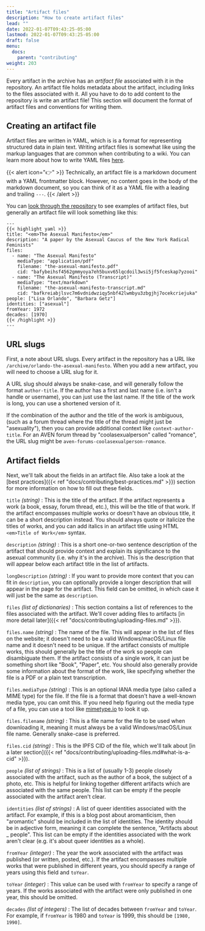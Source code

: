 ```yaml
---
title: "Artifact files"
description: "How to create artifact files"
lead: ""
date: 2022-01-07T09:43:25-05:00
lastmod: 2022-01-07T09:43:25-05:00
draft: false
menu:
  docs:
    parent: "contributing"
weight: 203
---
```


Every artifact in the archive has an *artifact file* associated with it in the
repository. An artifact file holds metadata about the artifact, including links
to the files associated with it. All you have to do to add content to the
repository is write an artifact file! This section will document the format of
artifact files and conventions for writing them.

## Creating an artifact file

Artifact files are written in YAML, which is is a format for representing
structured data in plain text. Writing artifact files is somewhat like using
the markup languages that are common when contributing to a wiki. You can learn
more about how to write YAML files
[here](https://www.cloudbees.com/blog/yaml-tutorial-everything-you-need-get-started).

{{< alert icon="👉" >}}
Technically, an artifact file is a markdown document with a YAML frontmatter
block. However, no content goes in the body of the markdown document, so you
can think of it as a YAML file with a leading and trailing `---`.
{{< /alert >}}

You can [look through the
repository](https://github.com/acearchive/acearchive.lgbt/tree/main/content/archive)
to see examples of artifact files, but generally an artifact file will look
something like this:

```
---
{{< highlight yaml >}}
title: "<em>The Asexual Manifesto</em>"
description: "A paper by the Asexual Caucus of the New York Radical Feminists"
files:
  - name: "The Asexual Manifesto"
    mediaType: "application/pdf"
    filename: "the-asexual-manifesto.pdf"
    cid: "bafybeihsf4562gmmyoya7eh5buxv65lqcdoil3wsi5jf5fceskap7yzooi"
  - name: "The Asexual Manifesto (Transcript)"
    mediaType: "text/markdown"
    filename: "the-asexual-manifesto-transcript.md"
    cid: "bafkreiabjlsvc7m6vdnidwziqy5nbf42lwmbyu3zbgjhj7ocekcriejuka"
people: ["Lisa Orlando", "Barbara Getz"]
identities: ["asexual"]
fromYear: 1972
decades: [1970]
{{< /highlight >}}
---
```

## URL slugs

First, a note about URL slugs. Every artifact in the repository has a URL like
`/archive/orlando-the-asexual-manifesto`. When you add a new artifact, you will
need to choose a URL slug for it.

A URL slug should always be snake-case, and will generally follow the format
`author-title`. If the author has a first and last name (i.e. isn't a handle or
username), you can just use the last name. If the title of the work is long,
you can use a shortened version of it.

If the combination of the author and the title of the work is ambiguous, (such
as a forum thread where the title of the thread might just be "asexuality"),
then you can provide additional context like `context-author-title`. For an
AVEN forum thread by "coolasexualperson" called "romance", the URL slug might
be `aven-forums-coolasexualperson-romance`.

## Artifact fields

Next, we'll talk about the fields in an artifact file. Also take a look at the
[best practices]({{< ref "docs/contributing/best-practices.md" >}}) section for
more information on how to fill out these fields.

`title` *(string)*
: This is the title of the artifact. If the artifact represents a work (a book,
essay, forum thread, etc.), this will be the title of that work. If the
artifact encompasses multiple works or doesn't have an obvious title, it can be
a short description instead. You should always quote or italicize the titles of
works, and you can add italics in an artifact title using HTML `<em>Title of
Work</em>` syntax.

`description` *(string)*
: This is a short one-or-two sentence description of the artifact that should
provide context and explain its significance to the asexual community (i.e. why
it's in the archive). This is the description that will appear below each
artifact title in the list of artifacts.

`longDescription` *(string)*
: If you want to provide more context that you can fit in `description`, you
can optionally provide a longer description that will appear in the page for
the artifact. This field can be omitted, in which case it will just be the same
as `description`.

`files` *(list of dictionaries)*
: This section contains a list of references to the files associated with the
artifact. We'll cover adding files to artifacts [in more detail later]({{< ref
"docs/contributing/uploading-files.md" >}}).

`files.name` *(string)*
: The name of the file. This will appear in the list of files on the website; it
doesn't need to be a valid Windows/macOS/Linux file name and it doesn't need to
be unique. If the artifact consists of multiple works, this should generally be
the title of the work so people can disambiguate them. If the artifact consists
of a single work, it can just be something short like "Book", "Paper", etc. You
should also generally provide some information about the format of the work,
like specifying whether the file is a PDF or a plain text transcription.

`files.mediaType` *(string)*
: This is an optional IANA media type (also called a MIME type) for the file.
If the file is a format that doesn't have a well-known media type, you can omit
this. If you need help figuring out the media type of a file, you can use a
tool like [mimetype.io](https://mimetype.io/) to look it up.

`files.filename` *(string)*
: This is a file name for the file to be used when downloading it, meaning it
must always be a valid Windows/macOS/Linux file name. Generally snake-case is
preferred.

`files.cid` *(string)*
: This is the IPFS CID of the file, which we'll talk about [in a later
section]({{< ref "docs/contributing/uploading-files.md#what-is-a-cid" >}}).

`people` *(list of strings)*
: This is a list of (usually 1-3) people closely associated with the artifact,
such as the author of a book, the subject of a photo, etc. This is helpful for
linking together different artifacts which are associated with the same people.
This list can be empty if the people associated with the artifact aren't clear.

`identities` *(list of strings)*
: A list of queer identities associated with the artifact. For example, if this
is a blog post about aromanticism, then "aromantic" should be included in the
list of identities. The identity should be in adjective form, meaning it can
complete the sentence, "Artifacts about _ people". This list can be empty if
the identities associated with the work aren't clear (e.g. it's about queer
identities as a whole).

`fromYear` *(integer)*
: The year the work associated with the artifact was published (or written,
posted, etc.). If the artifact encompasses multiple works that were published
in different years, you should specify a range of years using this field and
`toYear`.

`toYear` *(integer)*
: This value can be used with `fromYear` to specify a range of years. If the
works associated with the artifact were only published in one year, this should
be omitted.

`decades` *(list of integers)*
: The list of decades between `fromYear` and `toYear`. For example, if
`fromYear` is 1980 and `toYear` is 1999, this should be `[1980, 1990]`.
